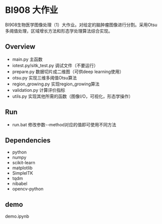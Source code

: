 # BI908 大作业

BI908生物医学图像处理（1）大作业。对给定的脑肿瘤图像进行分割。采用Otsu多阈值处理，区域增长方法和形态学处理算法综合实现。
## Overview

- main.py 主函数
- iotest.py/sitk_test.py 调试文件（不要运行）
- prepare.py 数据切片成二维图（可供deep learning使用）
- otsu.py 实现三维多阈值Otsu算法
- region_growing.py 实现region_growing算法
- validation.py 计算评价指标
- utils.py 实现其他所需的函数（图像I/O，可视化，形态学操作）


## Run
- run.bat 修改参数--method对应的值即可使用不同方法

## Dependencies
- python
- numpy
- scikit-learn
- matplotlib
- SimpleITK
- tqdm
- nibabel
- opencv-python


## demo
demo.ipynb
